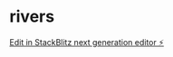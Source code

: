 # rivers

[Edit in StackBlitz next generation editor ⚡️](https://stackblitz.com/~/github.com/LCHRD/rivers)